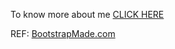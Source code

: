 To know more about me [CLICK HERE](https://luhsuan24.github.io/)

REF: [BootstrapMade.com](https://bootstrapmade.com/laura-free-creative-bootstrap-theme/)
